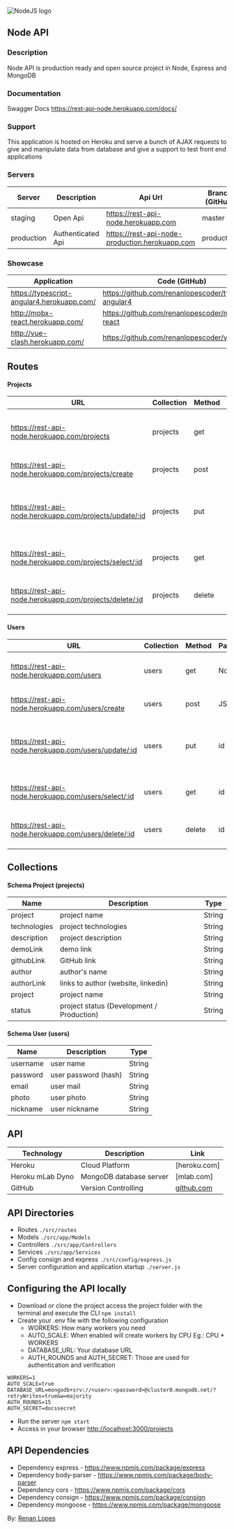 ﻿![NodeJS logo](logo.png)

## Node API

### Description

Node API is production ready and open source project in Node, Express and MongoDB

### Documentation

Swagger Docs https://rest-api-node.herokuapp.com/docs/

### Support

This application is hosted on Heroku and serve a bunch of AJAX requests to give and manipulate data from database and give a support to test front end applications

### Servers

| Server     | Description       | Api Url                                        | Branch (GitHub) |
| ---------- | ----------------- | ---------------------------------------------- | --------------- |
| staging    | Open Api          | https://rest-api-node.herokuapp.com            | master          |
| production | Authenticated Api | https://rest-api-node-production.herokuapp.com | production      |

### Showcase

| Application                                | Code (GitHub)                                          | Server  |
| ------------------------------------------ | ------------------------------------------------------ | ------- |
| https://typescript-angular4.herokuapp.com/ | https://github.com/renanlopescoder/typescript-angular4 | staging |
| http://mobx-react.herokuapp.com/           | https://github.com/renanlopescoder/mobx-react          | staging |
| http://vue-clash.herokuapp.com/            | https://github.com/renanlopescoder/vue                 | staging |

## Routes

#### Projects

| URL                                                     | Collection | Method | Parameters | Response                                | Action                                      |
| ------------------------------------------------------- | ---------- | ------ | ---------- | --------------------------------------- | ------------------------------------------- |
| https://rest-api-node.herokuapp.com/projects            | projects   | get    | Nothing    | JSON with Array                         | Get a list of projects in the database      |
| https://rest-api-node.herokuapp.com/projects/create     | projects   | post   | JSON       | JSON                                    | Add JSON into the database                  |
| https://rest-api-node.herokuapp.com/projects/update/:id | projects   | put    | id, JSON   | Update the document with sent JSON data |
| https://rest-api-node.herokuapp.com/projects/select/:id | projects   | get    | id         | JSON                                    | Return the document, related to the sent id |
| https://rest-api-node.herokuapp.com/projects/delete/:id | projects   | delete | id         | status 200                              | Delete the document, related to the sent id |

#### Users

| URL                                                  | Collection | Method | Parameters | Response        | Action                                      |
| ---------------------------------------------------- | ---------- | ------ | ---------- | --------------- | ------------------------------------------- |
| https://rest-api-node.herokuapp.com/users            | users      | get    | Nothing    | JSON with Array | Get a list of users in the database         |
| https://rest-api-node.herokuapp.com/users/create     | users      | post   | JSON       | JSON            | Add JSON into the database                  |
| https://rest-api-node.herokuapp.com/users/update/:id | users      | put    | id         | JSON            | Update the document with sent JSON data     |
| https://rest-api-node.herokuapp.com/users/select/:id | users      | get    | id         | JSON            | Return the document, related to the sent id |
| https://rest-api-node.herokuapp.com/users/delete/:id | users      | delete | id         | status 200      | Delete the document, related to the sent id |

## Collections

#### Schema Project (projects)

| Name         | Description                               | Type   |
| ------------ | ----------------------------------------- | ------ |
| project      | project name                              | String |
| technologies | project technologies                      | String |
| description  | project description                       | String |
| demoLink     | demo link                                 | String |
| githubLink   | GitHub link                               | String |
| author       | author's name                             | String |
| authorLink   | links to author (website, linkedin)       | String |
| project      | project name                              | String |
| status       | project status (Development / Production) | String |

#### Schema User (users)

| Name     | Description          | Type   |
| -------- | -------------------- | ------ |
| username | user name            | String |
| password | user password (hash) | String |
| email    | user mail            | String |
| photo    | user photo           | String |
| nickname | user nickname        | String |

## API

| Technology       | Description             | Link         |
| ---------------- | ----------------------- | ------------ |
| Heroku           | Cloud Platform          | [heroku.com] |
| Heroku mLab Dyno | MongoDB database server | [mlab.com]   |
| GitHub           | Version Controlling     | [github.com] |

## API Directories

- Routes `./src/routes`
- Models `./src/app/Models`
- Controllers `./src/app/Controllers`
- Services `./src/app/Services`
- Config consign and express `./src/config/express.js`
- Server configuration and application startup `./server.js`

## Configuring the API locally

- Download or clone the project access the project folder with the terminal and execute the CLI <code>npm install</code>
- Create your .env file with the following configuration
  - WORKERS: How many workers you need
  - AUTO_SCALE: When enabled will create workers by CPU Eg.: CPU \* WORKERS
  - DATABASE_URL: Your database URL
  - AUTH_ROUNDS and AUTH_SECRET: Those are used for authentication and verification

```
WORKERS=1
AUTO_SCALE=true
DATABASE_URL=mongodb+srv://<user>:<password>@cluster0.mongodb.net/?retryWrites=true&w=majority
AUTH_ROUNDS=15
AUTH_SECRET=docssecret
```

- Run the server <code>npm start</code>
- Access in your browser <a href="http://localhost:3000/projects">http://localhost:3000/projects</a>

## API Dependencies

- Dependency express - <a href="https://www.npmjs.com/package/express">https://www.npmjs.com/package/express</a>
- Dependency body-parser - <a href="https://www.npmjs.com/package/body-parser">https://www.npmjs.com/package/body-parser</a>
- Dependency cors - <a href="https://www.npmjs.com/package/cors">https://www.npmjs.com/package/cors</a>
- Dependency consign - <a href="https://www.npmjs.com/package/consign">https://www.npmjs.com/package/consign</a>
- Dependency mongoose - <a href="https://www.npmjs.com/package/mongoose">https://www.npmjs.com/package/mongoose</a>

By: <a href="http://renanlopes.com">Renan Lopes</a>

[vercel.com]: https://www.vercel.com
[mongodb.com]: https://www.mongodb.com/atlas/database
[github.com]: https://www.github.com
